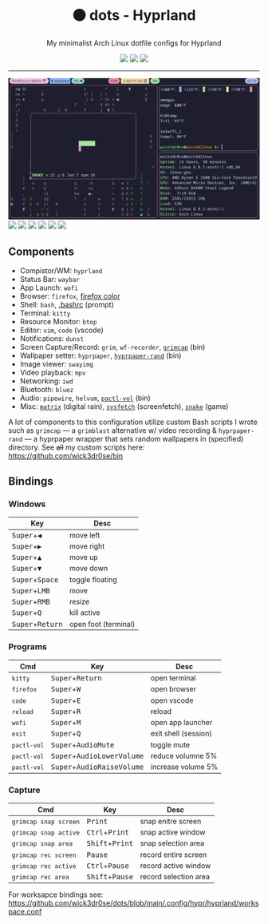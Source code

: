 <div align="center">
<h1>⚫ dots - Hyprland</h1>
<p>My minimalist Arch Linux dotfile configs for Hyprland</p>
<a href='#'><img src="https://img.shields.io/badge/Hyprland-dotfiles-_?style=flat-square&labelColor=232329&color=ffbc00&logo=wayland"/></a>
<a href='#'><img src="https://img.shields.io/badge/Maintained%3F-Yes-green.svg?style=flat-square&labelColor=232329&color=5277C3"></img></a>
<a href="https://discord.gg/W4mQqNnfSq">
<img src="https://discordapp.com/api/guilds/913584348937207839/widget.png?style=shield"/></a>
</div>

---

![](/captures/hyprland.png)
![](/captures/firefox.png)
![](/captures/vim.png)
![](/captures/btop.png)
![](/captures/vscode.png)
![](/captures/wofi.png)
![](/captures/waybar.png)

## Components
- Compistor/WM: `hyprland`
- Status Bar: `waybar`
- App Launch: `wofi`
- Browser: `firefox`, [firefox color](https://color.firefox.com/?theme=XQAAAALvAgAAAAAAAABBKYhm849SCicxcUKvrXcGHf3p79EhVPW2QT7xcdxhbuQRrMyRsvXD-Fat7s_zx4jLBxDCYvra1XRRd-Q0UFgoE7Ye6A7ribA03iX0LiQ0JGOnpK6DLY7_Vfh6HxMDl05CQKsFq3jbslsYJDefMf7J4waCYEtDuCjGHV4pvd-ExucQCtauz_Xn903fC-MeHD61S_ZoGr8wamgvhdRU8_QdG1rj0tEpAd1iyFddNMLAjN0QbUdM2jPIC2TFsNlecnv5Nxv8dWefESiZgvvnTM6tXTjCiz3d4dqKF9p4DWLhND54ziuYtl6OE4yKjwi7dkpXRerzkeVX8mU0qozLeOxB86dDpa_n8UP_-Lj4qpgxNgl5BEERmpPdUr-aqlDLQoCLK7Hq1IG0si-ShS2LZOf48WwbdOVDqkkhNqewgf_UeXt4)
- Shell: `bash`, [.bashrc](https://github.com/wick3dr0se/bashrc) (prompt)
- Terminal: `kitty`
- Resource Monitor: `btop`
- Editor: `vim`, `code` (vscode)
- Notifications: `dunst`
- Screen Capture/Record: `grim`, `wf-recorder`, [`grimcap`](https://github.com/wick3dr0se/bin/blob/main/grimcap) (bin)
- Wallpaper setter: `hyprpaper`, [`hyprpaper-rand`](https://github.com/wick3dr0se/bin/blob/main/hyprpaper-rand) (bin)
- Image viewer: `swayimg`
- Video playback: `mpv`
- Networking: `iwd`
- Bluetooth: `bluez`
- Audio: `pipewire`, `helvum`, [`pactl-vol`](https://github.com/wick3dr0se/bin/blob/main/pactl-vol) (bin)
- Misc: [`matrix`](https://github.com/wick3dr0se/matrix) (digital rain), [`sysfetch`](https://github.com/wick3dr0se.sysfetch) (screenfetch), [`snake`](https://github.com/wick3dr0se/snake) (game)

A lot of components to this configuration utilize custom Bash scripts I wrote such as `grimcap` — a `grimblast` alternative w/ video recording & `hyprpaper-rand` — a hyprpaper wrapper that sets random wallpapers in (specified) directory. See ~~all~~ my custom scripts here: https://github.com/wick3dr0se/bin

## Bindings
### Windows
Key | Desc
---|---
<kbd>Super</kbd>+<kbd>◀</kbd> | move left
<kbd>Super</kbd>+<kbd>▶</kbd> | move right
<kbd>Super</kbd>+<kbd>▲</kbd> | move up
<kbd>Super</kbd>+<kbd>▼</kbd> | move down
<kbd>Super</kbd>+<kbd>Space</kbd> | toggle floating
<kbd>Super</kbd>+<kbd>LMB</kbd> | move
<kbd>Super</kbd>+<kbd>RMB</kbd> | resize
<kbd>Super</kbd>+<kbd>Q</kbd> | kill active
<kbd>Super</kbd>+<kbd>Return</kbd> | open foot (terminal)

### Programs
Cmd | Key | Desc
---|---|---
`kitty` | <kbd>Super</kbd>+<kbd>Return</kbd> | open terminal
`firefox` | <kbd>Super</kbd>+<kbd>W</kbd> | open browser
`code` | <kbd>Super</kbd>+<kbd>E</kbd> | open vscode
`reload` | <kbd>Super</kbd>+<kbd>R</kbd> | reload
`wofi` | <kbd>Super</kbd>+<kbd>M</kbd> | open app launcher
`exit` | <kbd>Super</kbd>+<kbd>Q</kbd> | exit shell (session)
`pactl-vol` | <kbd>Super</kbd>+<kbd>AudioMute</kbd> | toggle mute
`pactl-vol` | <kbd>Super</kbd>+<kbd>AudioLowerVolume</kbd> | reduce volumne 5%
`pactl-vol` | <kbd>Super</kbd>+<kbd>AudioRaiseVolume</kbd> | increase volume 5%

### Capture
Cmd | Key | Desc
---|---|---
`grimcap snap screen` | <kbd>Print</kbd> | snap enitre screen
`grimcap snap active` | <kbd>Ctrl</kbd>+<kbd>Print</kbd> | snap active window
`grimcap snap area` | <kbd>Shift</kbd>+<kbd>Print</kbd> | snap selection area
`grimcap rec screen` | <kbd>Pause</kbd> | record entire screen
`grimcap rec active` | <kbd>Ctrl</kbd>+<kbd>Pause</kbd> | record active window
`grimcap rec area` | <kbd>Shift</kbd>+<kbd>Pause</kbd> | record selection area

For worksapce bindings see: https://github.com/wick3dr0se/dots/blob/main/.config/hypr/hyprland/workspace.conf

